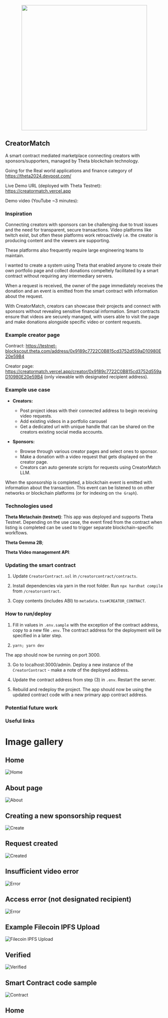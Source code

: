 <p align='center'>
    <img src='https://i.ibb.co/yqZzy48/logo.png' width=400 />
</p>

## CreatorMatch

A smart contract mediated marketplace connecting creators with sponsors/supporters, managed by Theta blockchain technology.

Going for the Real world applications and finance category of https://theta2024.devpost.com/

Live Demo URL (deployed with Theta Testnet): https://creatormatch.vercel.app

Demo video (YouTube ~3 minutes):

### Inspiration

Connecting creators with sponsors can be challenging due to trust issues and the need for transparent, secure transactions. Video platforms like twitch exist, but often these platforms work retroactively i.e. the creator is producing content and the viewers are supporting.

These platforms also frequently require large engineering teams to maintain.

I wanted to create a system using Theta that enabled anyone to create their own portfolio page and collect donations compeltely facilitated by a smart contract without requiring any intermediary servers.

When a request is received, the owner of the page immediately receives the donation and an event is emitted from the smart contract with information about the request.

With CreatorMatch, creators can showcase their projects and connect with sponsors without revealing sensitive financial information. Smart contracts ensure that videos are securely managed, with users able to visit the page and make donations alongside specific video or content requests.

### Example creator page

Contract: https://testnet-blockscout.theta.com/address/0x9189c7722C0B815cd3752d559aD10980E20e59B4

Creator page: https://creatormatch.vercel.app/creator/0x9189c7722C0B815cd3752d559aD10980E20e59B4 (only viewable with designated recipient address).

### Example use case

* **Creators:**
    * Post project ideas with their connected address to begin receiving video requests.
    * Add existing videos in a portfolio carousel
    * Get a dedicated url with unique handle that can be shared on the creators existing social media accounts.

* **Sponsors:**
    * Browse through various creator pages and select ones to sponsor.
    * Make a donation with a video request that gets displayed on the creator page.
    * Creators can auto generate scripts for requests using CreatorMatch LLM.

When the sponsorship is completed, a blockchain event is emitted with information about the transaction. This event can be listened to on other networks or blockchain platforms (or for indexing on `the Graph`).

### Technologies used

**Theta Metachain (testnet)**: This app was deployed and supports Theta Testnet. Depending on the use case, the event fired from the contract when listing is completed can be used to trigger separate blockchain-specific workflows.

**Theta Gemma 2B**;

**Theta Video management API**:

### Updating the smart contract

1. Update `CreatorContract.sol` in `/creatorcontract/contracts`.

2. Install dependencies via yarn in the root folder. Run `npx hardhat compile` from `/creatorcontract`.

3. Copy contents (includes ABI) to `metadata.tsx#CREATOR_CONTRACT`.

### How to run/deploy

1. Fill in values in `.env.sample` with the exception of the contract address, copy to a new file `.env`. The contract address for the deployment will be specified in a later step.

2. `yarn; yarn dev`

The app should now be running on port 3000.

3.  Go to localhost:3000/admin. Deploy a new instance of the `CreatorContract` - make a note of the deployed address.

4. Update the contract address from step (3) in `.env`. Restart the server.

5. Rebuild and redeploy the project. The app should now be using the updated contract code with a new primary app contract address.

### Potential future work

### Useful links

# Image gallery

## Home

![Home](./img/home.png)

## About page

![About](./img/about.png)

## Creating a new sponsorship request

![Create](./img/create.png)

## Request created

![Created](./img/created.png)

## Insufficient video error

![Error](./img/error.png)

## Access error (not designated recipient)

![Error](./img/access.png)

## Example Filecoin IPFS Upload

![Filecoin IPFS Upload](./img/filecoin_ipfs_upload.png)

## Verified

![Verified](./img/verified.png)

## Smart Contract code sample

![Contract](./img/contract.png)
## Home
